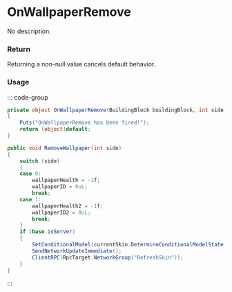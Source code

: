 # OnWallpaperRemove
<Badge type="info" text="Structure"/>[<Badge type="danger" text="Carbon Compatible"/>](https://github.com/CarbonCommunity/Carbon)[<Badge type="warning" text="Oxide Compatible"/>](https://github.com/OxideMod/Oxide.Rust)
No description.
### Return
Returning a non-null value cancels default behavior.

### Usage
::: code-group
```csharp [Example]
private object OnWallpaperRemove(BuildingBlock buildingBlock, int side)
{
	Puts("OnWallpaperRemove has been fired!");
	return (object)default;
}
```
```csharp [Source — Assembly-CSharp @ BuildingBlock]
public void RemoveWallpaper(int side)
{
	switch (side)
	{
	case 0:
		wallpaperHealth = -1f;
		wallpaperID = 0uL;
		break;
	case 1:
		wallpaperHealth2 = -1f;
		wallpaperID2 = 0uL;
		break;
	}
	if (base.isServer)
	{
		SetConditionalModel(currentSkin.DetermineConditionalModelState(this));
		SendNetworkUpdateImmediate();
		ClientRPC(RpcTarget.NetworkGroup("RefreshSkin"));
	}
}

```
:::
